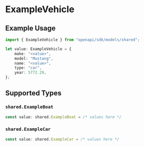 # ExampleVehicle

## Example Usage

```typescript
import { ExampleVehicle } from "openapi/sdk/models/shared";

let value: ExampleVehicle = {
    make: "<value>",
    model: "Mustang",
    name: "<value>",
    type: "car",
    year: 5772.29,
};
```

## Supported Types

### `shared.ExampleBoat`

```typescript
const value: shared.ExampleBoat = /* values here */
```

### `shared.ExampleCar`

```typescript
const value: shared.ExampleCar = /* values here */
```

